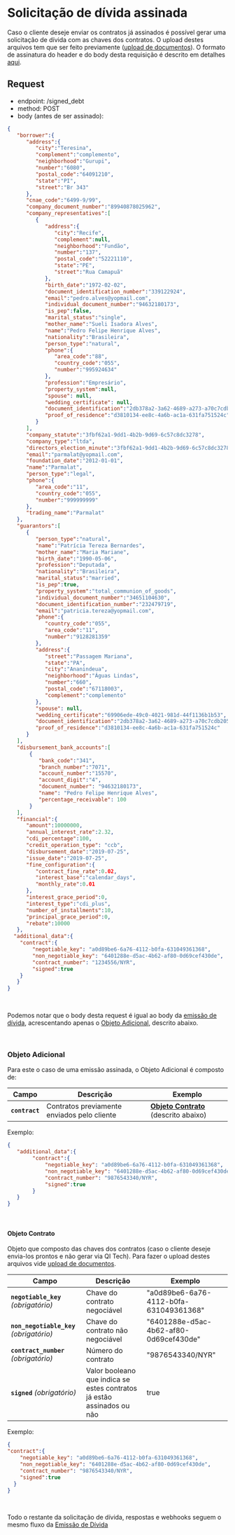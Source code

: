 # Solicitação de dívida assinada

Caso o cliente deseje enviar os contratos já assinados é possível gerar uma
 solicitação de dívida com as chaves dos contratos. O upload destes arquivos tem que ser feito previamente 
 ([upload de documentos](?file=332)).
 O formato de assinatura do header e do body desta requisição é descrito em detalhes
[aqui](?file=224).

## Request

- endpoint: /signed_debt
- method: POST
- body (antes de ser assinado):

```json
{
   "borrower":{
      "address":{
         "city":"Teresina",
         "complement":"complemento",
         "neighborhood":"Gurupi",
         "number":"6080",
         "postal_code":"64091210",
         "state":"PI",
         "street":"Br 343"
      },
      "cnae_code":"6499-9/99",
      "company_document_number":"89940878025962",
      "company_representatives":[
         {
            "address":{
               "city":"Recife",
               "complement":null,
               "neighborhood":"Fundão",
               "number":"137",
               "postal_code":"52221110",
               "state":"PE",
               "street":"Rua Camapuã"
            },
            "birth_date":"1972-02-02",
            "document_identification_number":"339122924",
            "email":"pedro.alves@yopmail.com",
            "individual_document_number":"94632180173",
            "is_pep":false,
            "marital_status":"single",
            "mother_name":"Sueli Isadora Alves",
            "name":"Pedro Felipe Henrique Alves",
            "nationality":"Brasileira",
            "person_type":"natural",
            "phone":{
               "area_code":"88",
               "country_code":"055",
               "number":"995924634"
            },
            "profession":"Empresário",
            "property_system":null,
            "spouse": null,
            "wedding_certificate": null,
            "document_identification":"2db378a2-3a62-4689-a273-a70c7cdb205c",
            "proof_of_residence":"d3810134-ee8c-4a6b-ac1a-631fa751524c"
         }
      ],
      "company_statute":"3fbf62a1-9dd1-4b2b-9d69-6c57c8dc3278",
      "company_type":"ltda",
      "directors_election_minute":"3fbf62a1-9dd1-4b2b-9d69-6c57c8dc3278",
      "email":"parmalat@yopmail.com",
      "foundation_date":"2012-01-01",
      "name":"Parmalat",
      "person_type":"legal",
      "phone":{
         "area_code":"11",
         "country_code":"055",
         "number":"999999999"
      },
      "trading_name":"Parmalat"
   },
   "guarantors":[
      {
         "person_type":"natural",
         "name":"Patrícia Tereza Bernardes",
         "mother_name":"Maria Mariane",
         "birth_date":"1990-05-06",
         "profession":"Deputada",
         "nationality":"Brasileira",
         "marital_status":"married",
         "is_pep":true,
         "property_system":"total_communion_of_goods",
         "individual_document_number":"34651104630",
         "document_identification_number":"232479719",
         "email":"patricia.tereza@yopmail.com",
         "phone":{
            "country_code":"055",
            "area_code":"11",
            "number":"9128281359"
         },
         "address":{
            "street":"Passagem Mariana",
            "state":"PA",
            "city":"Ananindeua",
            "neighborhood":"Águas Lindas",
            "number":"660",
            "postal_code":"67118003",
            "complement":"complemento"
         },
         "spouse": null,
         "wedding_certificate":"69906ede-49c0-4021-981d-44f1136b1b53",
         "document_identification":"2db378a2-3a62-4689-a273-a70c7cdb205c",
         "proof_of_residence":"d3810134-ee8c-4a6b-ac1a-631fa751524c"
      }
   ],
   "disbursement_bank_accounts":[
       {
          "bank_code":"341",
          "branch_number":"7071",
          "account_number":"15570",
          "account_digit":"4",
          "document_number": "94632180173",
          "name": "Pedro Felipe Henrique Alves",
          "percentage_receivable": 100
       }
   ],
   "financial":{
      "amount":10000000,
      "annual_interest_rate":2.32,
      "cdi_percentage":100,
      "credit_operation_type": "ccb",
      "disbursement_date":"2019-07-25",
      "issue_date":"2019-07-25",
      "fine_configuration":{
         "contract_fine_rate":0.02,
         "interest_base":"calendar_days",
         "monthly_rate":0.01
      },
      "interest_grace_period":0,
      "interest_type":"cdi_plus",
      "number_of_installments":10,
      "principal_grace_period":0,
      "rebate":10000
   },
  "additional_data":{
   	"contract":{
   		"negotiable_key": "a0d89be6-6a76-4112-b0fa-631049361368",
   		"non_negotiable_key": "6401288e-d5ac-4b62-af80-0d69cef430de",
   		"contract_number": "1234556/NYR",
   		"signed":true
   	}
   }
}
```
<br>

Podemos notar que o body desta request é igual ao body da [emissão de dívida](?file=4431), acrescentando apenas o [Objeto Adicional](#objeto-adicional), descrito abaixo.

<br>

### Objeto Adicional <a name=objeto-adicional></a>

Para este o caso de uma emissão assinada, o Objeto Adicional é composto
de:

| Campo | Descrição | Exemplo |
|---|---|---|
| **`contract`** | Contratos previamente enviados pelo cliente | **[Objeto Contrato](#objeto-contrato)** (descrito abaixo) |



Exemplo:

```json
{
   "additional_data":{
        "contract":{
            "negotiable_key": "a0d89be6-6a76-4112-b0fa-631049361368",
            "non_negotiable_key": "6401288e-d5ac-4b62-af80-0d69cef430de",
            "contract_number": "9876543340/NYR",
            "signed":true
        }
   }
}
```
<br>

#### Objeto Contrato <a name=objeto-contrato></a>

Objeto que composto das chaves dos contratos (caso o cliente deseje envia-los prontos e não gerar via QI Tech). 
Para fazer o upload destes arquivos vide [upload de documentos](?file=332).

| Campo | Descrição | Exemplo |
|---|---|---|
| **`negotiable_key`**  *(obrigatório)* | Chave do contrato negociável | "a0d89be6-6a76-4112-b0fa-631049361368" |
| **`non_negotiable_key`**  *(obrigatório)* | Chave do contrato não negociável | "6401288e-d5ac-4b62-af80-0d69cef430de" |
| **`contract_number`**  *(obrigatório)* | Número do contrato | "9876543340/NYR" |
| **`signed`**  *(obrigatório)* | Valor booleano que indica se estes contratos já estão assinados ou não | true |


Exemplo:
```json
{
"contract":{
    "negotiable_key": "a0d89be6-6a76-4112-b0fa-631049361368",
    "non_negotiable_key": "6401288e-d5ac-4b62-af80-0d69cef430de",
    "contract_number": "9876543340/NYR",
    "signed":true
  }
}
```
<br>

Todo o restante da solicitação de dívida, respostas e webhooks seguem o mesmo fluxo da [Emissão de Dívida](?file=4431)